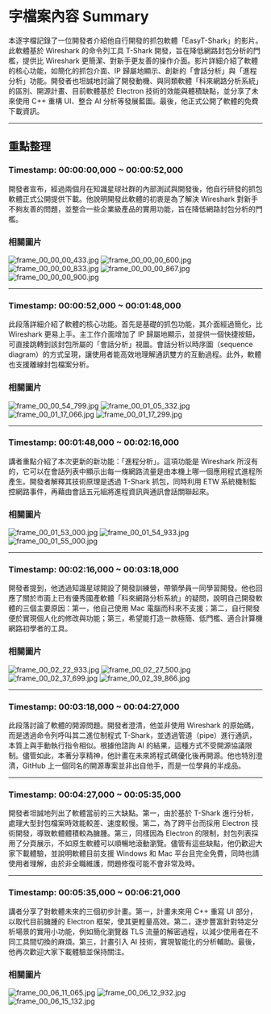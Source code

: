 # 字檔案內容 Summary
本逐字檔記錄了一位開發者介紹他自行開發的抓包軟體「EasyT-Shark」的影片。此軟體基於 Wireshark 的命令列工具 T-Shark 開發，旨在降低網路封包分析的門檻，提供比 Wireshark 更簡潔、對新手更友善的操作介面。影片詳細介紹了軟體的核心功能，如簡化的抓包介面、IP 歸屬地顯示、創新的「會話分析」與「進程分析」功能。開發者也坦誠地討論了開發動機、與同類軟體「科來網路分析系統」的區別、開源計畫、目前軟體基於 Electron 技術的效能與體積缺點，並分享了未來使用 C++ 重構 UI、整合 AI 分析等發展藍圖。最後，他正式公開了軟體的免費下載資訊。

---

## 重點整理

### Timestamp: **00:00:00,000** ~ **00:00:52,000**
開發者宣布，經過兩個月在知識星球社群的內部測試與開發後，他自行研發的抓包軟體正式公開提供下載。他說明開發此軟體的初衷是為了解決 Wireshark 對新手不夠友善的問題，並整合一些企業級產品的實用功能，旨在降低網路封包分析的門檻。

### 相關圖片

![frame_00_00_00_433.jpg](frame_00_00_00_433.jpg)
![frame_00_00_00_600.jpg](frame_00_00_00_600.jpg)
![frame_00_00_00_833.jpg](frame_00_00_00_833.jpg)
![frame_00_00_00_867.jpg](frame_00_00_00_867.jpg)
![frame_00_00_00_900.jpg](frame_00_00_00_900.jpg)

---

### Timestamp: **00:00:52,000** ~ **00:01:48,000**
此段落詳細介紹了軟體的核心功能。首先是基礎的抓包功能，其介面經過簡化，比 Wireshark 更易上手。主工作介面增加了 IP 歸屬地顯示，並提供一個快捷按鈕，可直接跳轉到該封包所屬的「會話分析」視圖。會話分析以時序圖（sequence diagram）的方式呈現，讓使用者能高效地理解通訊雙方的互動過程。此外，軟體也支援離線封包檔案分析。

### 相關圖片

![frame_00_00_54_799.jpg](frame_00_00_54_799.jpg)
![frame_00_01_05_332.jpg](frame_00_01_05_332.jpg)
![frame_00_01_17_066.jpg](frame_00_01_17_066.jpg)
![frame_00_01_17_299.jpg](frame_00_01_17_299.jpg)

---

### Timestamp: **00:01:48,000** ~ **00:02:16,000**
講者重點介紹了本次更新的新功能：「進程分析」。這項功能是 Wireshark 所沒有的，它可以在會話列表中顯示出每一條網路流量是由本機上哪一個應用程式進程所產生。開發者解釋其技術原理是透過 T-Shark 抓包，同時利用 ETW 系統機制監控網路事件，再藉由會話五元組將進程資訊與通訊會話關聯起來。

### 相關圖片

![frame_00_01_53_000.jpg](frame_00_01_53_000.jpg)
![frame_00_01_54_933.jpg](frame_00_01_54_933.jpg)
![frame_00_01_55_000.jpg](frame_00_01_55_000.jpg)

---

### Timestamp: **00:02:16,000** ~ **00:03:18,000**
開發者提到，他透過知識星球開設了開發訓練營，帶領學員一同學習開發。他也回應了關於市面上已有優秀國產軟體「科來網路分析系統」的疑問，說明自己開發軟體的三個主要原因：第一，他自己使用 Mac 電腦而科來不支援；第二，自行開發便於實現個人化的修改與功能；第三，希望能打造一款極簡、低門檻、適合計算機網路初學者的工具。

### 相關圖片

![frame_00_02_22_933.jpg](frame_00_02_22_933.jpg)
![frame_00_02_27_500.jpg](frame_00_02_27_500.jpg)
![frame_00_02_37_699.jpg](frame_00_02_37_699.jpg)
![frame_00_02_39_866.jpg](frame_00_02_39_866.jpg)

---

### Timestamp: **00:03:18,000** ~ **00:04:27,000**
此段落討論了軟體的開源問題。開發者澄清，他並非使用 Wireshark 的原始碼，而是透過命令列呼叫其二進位制程式 T-Shark，並透過管道（pipe）進行通訊，本質上與手動執行指令相似。根據他諮詢 AI 的結果，這種方式不受開源協議限制。儘管如此，本著分享精神，他計畫在未來將程式碼優化後再開源。他也特別澄清，GitHub 上一個同名的開源專案並非出自他手，而是一位學員的半成品。

---

### Timestamp: **00:04:27,000** ~ **00:05:35,000**
開發者坦誠地列出了軟體當前的三大缺點。第一，由於基於 T-Shark 進行分析，處理大型封包檔案時效能較差、速度較慢。第二，為了跨平台而採用 Electron 技術開發，導致軟體體積較為臃腫。第三，同樣因為 Electron 的限制，封包列表採用了分頁展示，不如原生軟體可以順暢地滾動瀏覽。儘管有這些缺點，他仍歡迎大家下載體驗，並說明軟體目前支援 Windows 和 Mac 平台且完全免費，同時也請使用者理解，由於非全職維護，問題修復可能不會非常及時。

---

### Timestamp: **00:05:35,000** ~ **00:06:21,000**
講者分享了對軟體未來的三個初步計畫。第一，計畫未來用 C++ 重寫 UI 部分，以取代目前臃腫的 Electron 框架，使其更輕量高效。第二，逐步豐富針對特定分析場景的實用小功能，例如簡化瀏覽器 TLS 流量的解密過程，以減少使用者在不同工具間切換的麻煩。第三，計畫引入 AI 技術，實現智能化的分析輔助。最後，他再次歡迎大家下載體驗並保持關注。

### 相關圖片

![frame_00_06_11_065.jpg](frame_00_06_11_065.jpg)
![frame_00_06_12_932.jpg](frame_00_06_12_932.jpg)
![frame_00_06_15_132.jpg](frame_00_06_15_132.jpg)